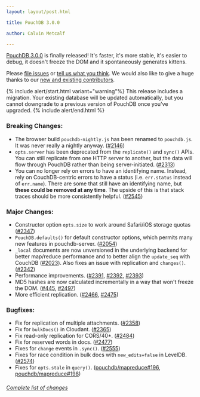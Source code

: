 ```yaml
---
layout: layout/post.html

title: PouchDB 3.0.0

author: Calvin Metcalf

---
```


[PouchDB 3.0.0](https://github.com/pouchdb/pouchdb/releases/tag/3.0.1) is finally released! It's faster, it's more stable, it's easier to debug, it doesn't freeze the DOM and it spontaneously generates kittens.

Please [file issues](https://github.com/pouchdb/pouchdb/issues) or [tell us what you think](https://github.com/pouchdb/pouchdb/blob/master/CONTRIBUTING.md#get-in-touch). We would also like to give a huge thanks to our [new and existing contributors](https://github.com/pouchdb/pouchdb/graphs/contributors?from=2014-06-01&to=2014-08-12).

{% include alert/start.html variant="warning"%}
This release includes a migration. Your existing database will be updated automatically, but you cannot downgrade to a previous version of PouchDB once you've upgraded.
{% include alert/end.html %}

### Breaking Changes:
* The browser build `pouchdb-nightly.js` has been renamed to `pouchdb.js`. It was never really a nightly anyway. ([#2146](https://github.com/pouchdb/pouchdb/issues/2146)) 
* `opts.server` has been deprecated from the `replicate()` and `sync()` APIs. You can still replicate from one HTTP server to another, but the data will flow through PouchDB rather than being server-initiated. ([#2313](https://github.com/pouchdb/pouchdb/issues/2313))
* You can no longer rely on errors to have an identifying name. Instead, rely on CouchDB-centric errors to have a status (i.e. `err.status` instead of `err.name`).  There are some that still have an identifying name, but **these could be removed at any time**. The upside of this is that stack traces should be more consistently helpful. ([#2545](https://github.com/pouchdb/pouchdb/issues/2545))

### Major Changes:

 * Constructor option `opts.size` to work around Safari/iOS storage quotas ([#2347](https://github.com/pouchdb/pouchdb/issues/2347))
 * `PouchDB.defaults()` for default constructor options, which permits many new features in pouchdb-server. ([#2054](https://github.com/pouchdb/pouchdb/issues/2054))
 *  `_local` documents are now unversioned in the underlying backend for better map/reduce performance and to better align the `update_seq` with CouchDB ([#2023](https://github.com/pouchdb/pouchdb/issues/2023)). Also fixes an issue with replication and `changes()`. ([#2342](https://github.com/pouchdb/pouchdb/issues/2342))
 * Performance improvements. ([#2391](https://github.com/pouchdb/pouchdb/issues/2391), [#2392](https://github.com/pouchdb/pouchdb/issues/2392), [#2393](https://github.com/pouchdb/pouchdb/issues/2393))
 * MD5 hashes are now calculated incrementally in a way that won't freeze the DOM. ([#445](https://github.com/pouchdb/pouchdb/issues/445), [#2497](https://github.com/pouchdb/pouchdb/issues/2497))
 * More efficient replication. ([#2466](https://github.com/pouchdb/pouchdb/issues/2466), [#2475](https://github.com/pouchdb/pouchdb/issues/2475))


### Bugfixes:

 * Fix for replication of multiple attachments. ([#2358](https://github.com/pouchdb/pouchdb/issues/2358))
 * Fix for `bulkDocs()` in Cloudant. ([#2365](https://github.com/pouchdb/pouchdb/issues/2365))
 * Fix read-only replication for CORS/40*. ([#2484](https://github.com/pouchdb/pouchdb/issues/2484))
 * Fix for reserved words in docs. ([#2477](https://github.com/pouchdb/pouchdb/issues/2477))
 * Fixes for `change` events in `.sync()`. ([#2555](https://github.com/pouchdb/pouchdb/issues/2555))
 * Fixes for race condition in bulk docs with `new_edits=false` in LevelDB. ([#2574](https://github.com/pouchdb/pouchdb/issues/2574))
 * Fixes for `opts.stale` in `query()`. ([pouchdb/mapreduce#196](https://github.com/pouchdb/mapreduce/issues/196), [pouchdb/mapreduce#198](https://github.com/pouchdb/mapreduce/issues/198))

###### [Complete list of changes](https://github.com/pouchdb/pouchdb/compare/2.2.3...3.0.0)
